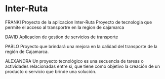 # Inter-Ruta
FRANKI
Proyecto de la aplicacion Inter-Ruta
Proyecto de tecnologia que permite el acceso al transportre en la region de cajamarca

DAVID
Aplicacion de gestion de servicios de transporte

PABLO
Proyecto que brindará una mejora en la calidad del transporte de la región de Cajamarca.

ALEXANDRA 
Un proyecto tecnológico es una secuencia de tareas o actividades relacionadas entre sí, que tiene como objetivo la creación de un producto o servicio que brinde una solución.
